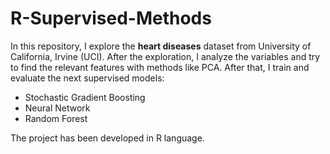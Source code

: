 # R-Supervised-Methods

In this repository, I explore the __heart diseases__ dataset from University of California, Irvine (UCI). After the exploration, I analyze the variables and try to find the relevant features with methods like PCA. After that, I train and evaluate the next supervised models:
 - Stochastic Gradient Boosting
 - Neural Network
 - Random Forest
 
 The project has been developed in R language.

